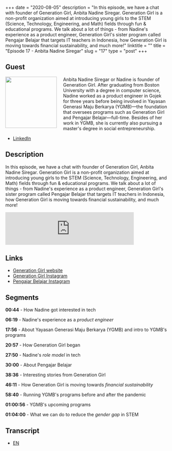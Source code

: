 +++
date = "2020-08-05"
description = "In this episode, we have a chat with founder of Generation Girl, Anbita Nadine Siregar. Generation Girl is a non-profit organization aimed at introducing young girls to the STEM (Science, Technology, Engineering, and Math) fields through fun & educational programs. We talk about a lot of things - from Nadine's experience as a product engineer, Generation Girl's sister program called Pengajar Belajar that targets IT teachers in Indonesia, how Generation Girl is moving towards financial sustainability, and much more!"
linktitle = ""
title = "Episode 17 - Anbita Nadine Siregar"
slug = "17"
type = "post"
+++

## Guest

<img style="float: left; width: 160px; margin-right: 20px;" src="/img/ep17.jpg">

Anbita Nadine Siregar or Nadine is founder of Generation Girl. After graduating from Boston University with a degree in computer science, Nadine worked as a product engineer in Gojek for three years before being involved in Yayasan Generasi Maju Berkarya (YGMB)—the foundation that oversees programs such as Generation Girl and Pengajar Belajar—full-time. Besides of her work in YGMB, she is currently also pursuing a master's degree in social entrepreneurship.

- [LinkedIn](hhttps://www.linkedin.com/in/anbitasiregar/)

## Description

In this episode, we have a chat with founder of Generation Girl, Anbita Nadine Siregar. Generation Girl is a non-profit organization aimed at introducing young girls to the STEM (Science, Technology, Engineering, and Math) fields through fun & educational programs. We talk about a lot of things - from Nadine's experience as a product engineer, Generation Girl's sister program called Pengajar Belajar that targets IT teachers in Indonesia, how Generation Girl is moving towards financial sustainability, and much more!  

<iframe src="https://anchor.fm/kartini-teknologi/embed/episodes/Episode-17---Berkarir-di-bidang-STEM-sebagai-perempuan-ehrga2" height="102px" width="400px" frameborder="0" scrolling="no"></iframe>

## Links

- [Generation Girl website](https://www.generationgirl.org/)
- [Generation Girl Instagram](https://instagram.com/generationgirl.id/)
- [Pengajar Belajar Instagram](https://instagram.com/pengajarbelajar.id/)

## Segments

**00:44** - How Nadine got interested in tech

**06:19** - Nadine's experience as a *product engineer*

**17:56** - About Yayasan Generasi Maju Berkarya (YGMB) and intro to YGMB's programs

**20:57** - How Generation Girl began

**27:50** - Nadine's *role model* in tech

**30:00** - About Pengajar Belajar

**38:36** - Interesting stories from Generation Girl

**46:11** - How Generation Girl is moving towards *financial sustainability*

**58:40** - Running YGMB's programs before and after the pandemic

**01:00:56** - YGMB's upcoming programs

**01:04:00** - What we can do to reduce the *gender gap* in STEM

## Transcript

- [EN](transcript)

